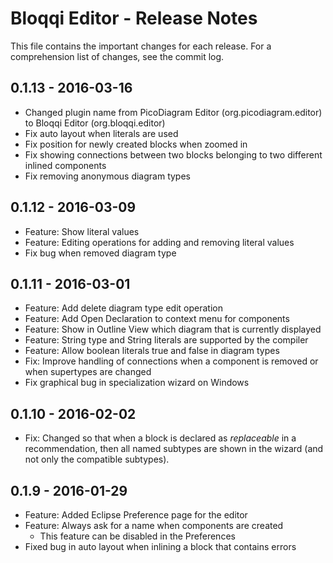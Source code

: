 # Bloqqi Editor - Release Notes

This file contains the important changes for each release. For a comprehension list of changes, see the commit log.

## 0.1.13 - 2016-03-16

- Changed plugin name from PicoDiagram Editor (org.picodiagram.editor) to Bloqqi Editor (org.bloqqi.editor)
- Fix auto layout when literals are used
- Fix position for newly created blocks when zoomed in
- Fix showing connections between two blocks belonging to two different inlined components
- Fix removing anonymous diagram types

## 0.1.12 - 2016-03-09

- Feature: Show literal values
- Feature: Editing operations for adding and removing literal values
- Fix bug when removed diagram type

## 0.1.11 - 2016-03-01

- Feature: Add delete diagram type edit operation
- Feature: Add Open Declaration to context menu for components
- Feature: Show in Outline View which diagram that is currently displayed
- Feature: String type and String literals are supported by the compiler
- Feature: Allow boolean literals true and false in diagram types
- Fix: Improve handling of connections when a component is removed or when supertypes are changed
- Fix graphical bug in specialization wizard on Windows

## 0.1.10 - 2016-02-02

- Fix: Changed so that when a block is declared as *replaceable* in a recommendation, then all named subtypes are shown in the wizard (and not only the compatible subtypes).

## 0.1.9 - 2016-01-29

- Feature: Added Eclipse Preference page for the editor
- Feature: Always ask for a name when components are created
  - This feature can be disabled in the Preferences
- Fixed bug in auto layout when inlining a block that contains errors
